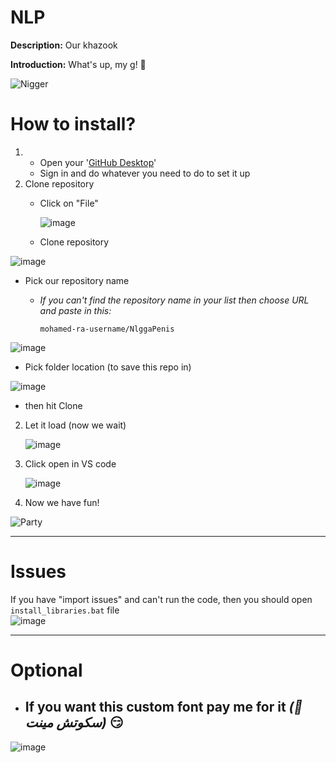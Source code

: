 # NLP
**Description:** Our khazook

**Introduction:**
What's up, my g! 🥷

![Nigger](https://media4.giphy.com/media/v1.Y2lkPTc5MGI3NjExeWdwbzM4Z2pjenNmN2J5am14enp6eXM4eHd3N3pzdGU5N2FqbXI4dCZlcD12MV9pbnRlcm5hbF9naWZfYnlfaWQmY3Q9Zw/LZaIwlg8dPAiqFw4VC/giphy.gif)


# How to install?
1) 
   * Open your '[GitHub Desktop](https://github.com/apps/desktop)'
   * Sign in and do whatever you need to do to set it up
2) Clone repository 
   * Click on "File"
     
     ![image](https://github.com/user-attachments/assets/6b3f872d-f90d-4ab0-a74c-d990c9cb4415)

   * Clone repository
   
  ![image](https://github.com/user-attachments/assets/3feb223e-01d7-4c55-9bb2-953d355d3450)
   
   * Pick our repository name
   
      * *If you can't find the repository name in your list then choose URL and paste in this:*
        ```
        mohamed-ra-username/NlggaPenis
        ```
   ![image](https://github.com/user-attachments/assets/8824f8b0-db15-47f9-9891-0333d37d2817)
   

   * Pick folder location (to save this repo in)
   
   ![image](https://github.com/user-attachments/assets/c4556e19-90f4-4c4c-9c76-a1ab603575d7)
   * then hit Clone
     
2) Let it load (now we wait)

   ![image](https://github.com/user-attachments/assets/3d7d3a4b-b689-4a48-aa2d-1f275218897c)

3) Click open in VS code
  
   ![image](https://github.com/user-attachments/assets/f21b9100-a3de-4829-a20b-89abddb9d59a)

6) Now we have fun!

  ![Party](https://media.giphy.com/media/v1.Y2lkPTc5MGI3NjExbWFubmx5eDh5NjJ4NWViZHFveWNteWRyejBzZGZ4YjlsZmNzdGQzNSZlcD12MV9naWZzX3NlYXJjaCZjdD1n/10UeedrT5MIfPG/giphy.gif)

---
# Issues
If you have "import issues" and can't run the code, then you should open `install_libraries.bat` file  
![image](https://github.com/user-attachments/assets/ef0100f7-2265-4821-9cb1-935760b70ca2)

---
# Optional
- ## If you want this custom font pay me for it _(🍬 سكوتش مينت)_ 😏

![image](https://github.com/user-attachments/assets/ab3f4a4d-dbfc-4fa4-a20f-5141bf72388d)
